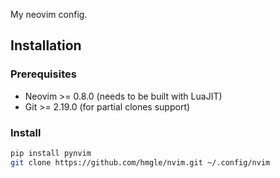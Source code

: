 My neovim config.

## Installation

### Prerequisites

- Neovim >= 0.8.0 (needs to be built with LuaJIT)
- Git >= 2.19.0 (for partial clones support)

### Install

```bash
pip install pynvim
git clone https://github.com/hmgle/nvim.git ~/.config/nvim
```
